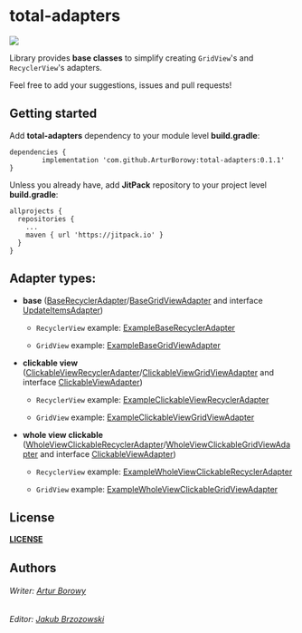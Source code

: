 # **total-adapters**

[![](https://jitpack.io/v/ArturBorowy/total-adapters-sample.svg)](https://jitpack.io/#ArturBorowy/total-adapters-sample)

Library provides **base classes** to simplify creating `GridView`'s and `RecyclerView`'s adapters.

Feel free to add your suggestions, issues and pull requests!

## Getting started

Add **total-adapters** dependency to your module level **build.gradle**:

```
dependencies {
        implementation 'com.github.ArturBorowy:total-adapters:0.1.1'
}
```

Unless you already have, add **JitPack** repository to your project level **build.gradle**:

```
allprojects {
  repositories {
    ...
    maven { url 'https://jitpack.io' }
  }
}
```

## Adapter types:

- **base** ([BaseRecyclerAdapter](totaladapters/src/main/java/pl/arturborowy/adapters/recyclerview/base/BaseRecyclerAdapter.kt)/[BaseGridViewAdapter](totaladapters/src/main/java/pl/arturborowy/adapters/gridview/base/BaseGridViewAdapter.kt) and interface [UpdateItemsAdapter](totaladapters/src/main/java/pl/arturborowy/adapters/common/UpdateItemsAdapter.kt))

  - `RecyclerView` example: [ExampleBaseRecyclerAdapter](/app/src/main/java/pl/arturborowy/examples/recyclerview/base/ExampleBaseRecyclerAdapter.kt)

  - `GridView` example: [ExampleBaseGridViewAdapter](app/src/main/java/pl/arturborowy/examples/gridview/base/ExampleBaseGridViewAdapter.kt)

- **clickable view** ([ClickableViewRecyclerAdapter](totaladapters/src/main/java/pl/arturborowy/adapters/recyclerview/clickable/ClickableViewRecyclerAdapter.kt)/[ClickableViewGridViewAdapter](totaladapters/src/main/java/pl/arturborowy/adapters/gridview/clickable/ClickableViewGridViewAdapter.kt) and interface [ClickableViewAdapter](totaladapters/src/main/java/pl/arturborowy/adapters/common/interfaces/ClickableViewAdapter.kt))

  - `RecyclerView` example: [ExampleClickableViewRecyclerAdapter](app/src/main/java/pl/arturborowy/examples/recyclerview/clickable/ExampleClickableViewRecyclerAdapter.kt)

  - `GridView` example: [ExampleClickableViewGridViewAdapter](app/src/main/java/pl/arturborowy/examples/gridview/clickable/ExampleClickableViewGridViewAdapter.kt)

- **whole view clickable** ([WholeViewClickableRecyclerAdapter](totaladapters/src/main/java/pl/arturborowy/adapters/recyclerview/clickable/WholeViewClickableRecyclerAdapter.kt)/[WholeViewClickableGridViewAdapter](totaladapters/src/main/java/pl/arturborowy/adapters/gridview/clickable/WholeViewClickableGridViewAdapter.kt) and interface [ClickableViewAdapter](totaladapters/src/main/java/pl/arturborowy/adapters/common/interfaces/ClickableViewAdapter.kt))

  - `RecyclerView` example: [ExampleWholeViewClickableRecyclerAdapter](app/src/main/java/pl/arturborowy/examples/recyclerview/wholeviewclickable/ExampleWholeViewClickableRecyclerAdapter.kt)

  - `GridView` example: [ExampleWholeViewClickableGridViewAdapter](app/src/main/java/pl/arturborowy/examples/gridview/wholeviewclickable/ExampleWholeViewClickableGridViewAdapter.kt)
  
## License

**[LICENSE](LICENSE)**
  
## Authors
  
###### Writer: [Artur Borowy](https://github.com/ArturBorowy)
###### Editor: [Jakub Brzozowski](https://github.com/KubaB)

